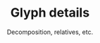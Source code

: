 ---
layout: page
parent: General interface
grand_parent: Documentation
title: Glyph details
subtitle: Decomposition, relatives, etc.
color: red
#summary: summary_goes_here
splash: icons/icon_placement-center.svg
preview_img: previews/glyph-transforms.png
toc_img: views/glyph-transforms.png
tagged: foldout
nav_order: 9
---